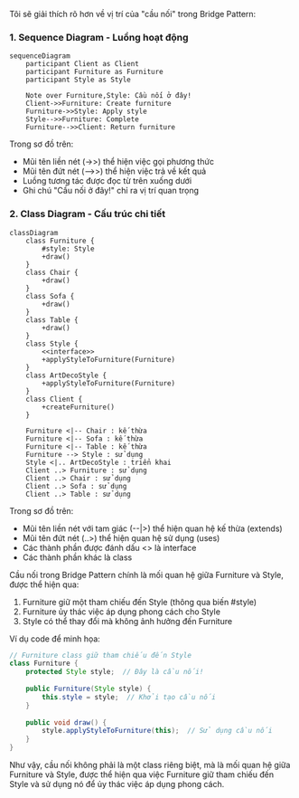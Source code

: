 Tôi sẽ giải thích rõ hơn về vị trí của "cầu nối" trong Bridge Pattern:

###  1. Sequence Diagram - Luồng hoạt động

```mermaid
sequenceDiagram
    participant Client as Client
    participant Furniture as Furniture
    participant Style as Style
    
    Note over Furniture,Style: Cầu nối ở đây!
    Client->>Furniture: Create furniture
    Furniture->>Style: Apply style
    Style-->>Furniture: Complete
    Furniture-->>Client: Return furniture
```

Trong sơ đồ trên:

- Mũi tên liền nét (->>) thể hiện việc gọi phương thức
- Mũi tên đứt nét (-->>) thể hiện việc trả về kết quả
- Luồng tương tác được đọc từ trên xuống dưới
- Ghi chú "Cầu nối ở đây!" chỉ ra vị trí quan trọng

###  2. Class Diagram - Cấu trúc chi tiết

```mermaid
classDiagram
    class Furniture {
        #style: Style
        +draw()
    }
    class Chair {
        +draw()
    }
    class Sofa {
        +draw()
    }
    class Table {
        +draw()
    }
    class Style {
        <<interface>>
        +applyStyleToFurniture(Furniture)
    }
    class ArtDecoStyle {
        +applyStyleToFurniture(Furniture)
    }
    class Client {
        +createFurniture()
    }
    
    Furniture <|-- Chair : kế thừa
    Furniture <|-- Sofa : kế thừa
    Furniture <|-- Table : kế thừa
    Furniture --> Style : sử dụng
    Style <|.. ArtDecoStyle : triển khai
    Client ..> Furniture : sử dụng
    Client ..> Chair : sử dụng
    Client ..> Sofa : sử dụng
    Client ..> Table : sử dụng
```

Trong sơ đồ trên:

- Mũi tên liền nét với tam giác (--|>) thể hiện quan hệ kế thừa (extends)
- Mũi tên đứt nét (..>) thể hiện quan hệ sử dụng (uses)
- Các thành phần được đánh dấu <<interface>> là interface
- Các thành phần khác là class

Cầu nối trong Bridge Pattern chính là mối quan hệ giữa Furniture và Style, được thể hiện qua:

1. Furniture giữ một tham chiếu đến Style (thông qua biến #style)
2. Furniture ủy thác việc áp dụng phong cách cho Style
3. Style có thể thay đổi mà không ảnh hưởng đến Furniture

Ví dụ code để minh họa:

```java
// Furniture class giữ tham chiếu đến Style
class Furniture {
    protected Style style;  // Đây là cầu nối!
    
    public Furniture(Style style) {
        this.style = style;  // Khởi tạo cầu nối
    }
    
    public void draw() {
        style.applyStyleToFurniture(this);  // Sử dụng cầu nối
    }
}
```

Như vậy, cầu nối không phải là một class riêng biệt, mà là mối quan hệ giữa Furniture và Style, được thể hiện qua việc Furniture giữ tham chiếu đến Style và sử dụng nó để ủy thác việc áp dụng phong cách.